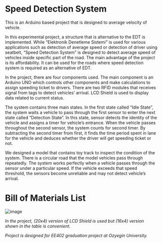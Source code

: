 # Speed Detection System
This is an Arduino based project that is designed to average velocity of vehicle.

  In this experimental project, a structure that is alternative to the EDT is implemented.
While “Elektronik Denetleme Sistemi” is used for various applications such as detection of
average speed or detection of driver using seatbelt, “Speed Detection System” is designed to
detect average speed of vehicles inside specific part of the road. The main advantage of the
project is its affordability. It can be used for the roads where speed detection system is required
as an alternative of EDT.

  In the project, there are four components used. The main component is an Arduino UNO
which controls other components and make calculations to assign speeding ticket to drivers.
There are two RFID modules that receives signal from tags to detect vehicles’ arrival. LCD
Shield is used to display data related to current status.

The system contains three main states. In the first state called “Idle State”, the system
waits a vehicle to pass through the first sensor to enter the next state called “Detection State”.
  In this state, sensor detects the identity of the vehicle and assigns a timer for vehicle’s entrance.
When the vehicle passes throughout the second sensor, the system counts for second timer. By
subtracting the second timer from first, it finds the time period spent in lane for the vehicle and
deduces whether the driver will get speeding ticket or not.

  We designed a model that contains toy track to inspect the condition of the system.
There is a circular road that the model vehicles pass through repeatedly. The system works
perfectly when a vehicle passes through the sensor under a particular speed. If the vehicle
exceeds that speed threshold, the sensors become unreliable and may not detect vehicle’s
arrival.

# Bill of Materials List
![image](https://user-images.githubusercontent.com/79690427/210045850-ef6f7e33-0e57-48aa-95cc-fd82e5f93bcb.png)

*In the project, (20x4) version of LCD Shield is used but (16x4) version shown in the table is convenient.*


*Project is designed for EE402 graduation project at Ozyegin University.*
